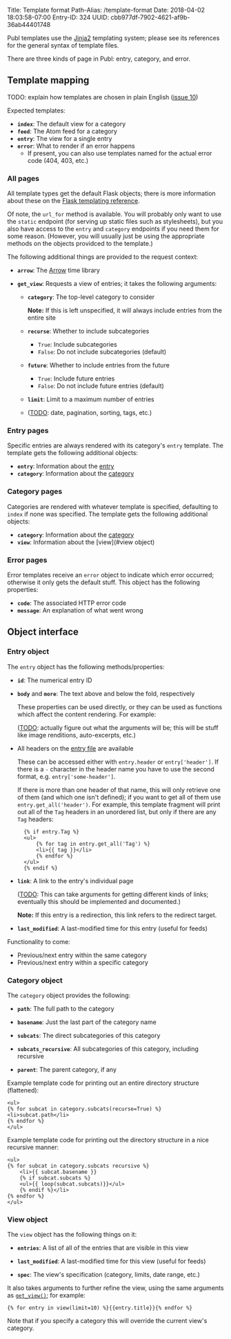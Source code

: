 Title: Template format
Path-Alias: /template-format
Date: 2018-04-02 18:03:58-07:00
Entry-ID: 324
UUID: cbb977df-7902-4621-af9b-36ab44401748

Publ templates use the [Jinja2](http://jinja.pocoo.org) templating system; please
see its references for the general syntax of template files.

There are three kinds of page in Publ: entry, category, and error.

## Template mapping

TODO: explain how templates are chosen in plain English ([issue 10](https://github.com/fluffy-critter/Publ/issues/10))

Expected templates:

* **`index`**: The default view for a category
* **`feed`**: The Atom feed for a category
* **`entry`**: The view for a single entry
* **`error`**: What to render if an error happens
    * If present, you can also use templates named for the actual error code (404, 403, etc.)

### All pages

All template types get the default Flask objects; there is more information about
these on the [Flask templating reference](http://flask.pocoo.org/docs/0.12/templating/).

Of note, the `url_for` method is available. You will probably only want to use
the `static` endpoint (for serving up static files such as stylesheets), but
you also have access to the `entry` and `category` endpoints if you need them for
some reason. (However, you will usually just be using the appropriate methods
on the objects providced to the template.)

The following additional things are provided to the request context:

* **`arrow`**: The [Arrow](https://arrow.readthedocs.io/en/latest/) time library

* <a name="fn-get-view"></a>**`get_view`**: Requests a view of entries; it takes the following arguments:

    * **`category`**: The top-level category to consider

        **Note:** If this is left unspecified, it will always include entries from the entire site

    * **`recurse`**: Whether to include subcategories

        * `True`: Include subcategories
        * `False`: Do not include subcategories (default)

    * **`future`**: Whether to include entries from the future

        * `True`: Include future entries
        * `False`: Do not include future entries (default)

    * **`limit`**: Limit to a maximum number of entries

    * ([TODO](https://github.com/fluffy-critter/Publ/issues/13): date, pagination, sorting, tags, etc.)



### Entry pages

Specific entries are always rendered with its category's `entry` template.
The template gets the following additional objects:

* **`entry`**: Information about the [entry](#entry-object)
* **`category`**: Information about the [category](#category-object)

### Category pages

Categories are rendered with whatever template is specified, defaulting to `index`
if none was specified. The template gets the following additional objects:

* **`category`**: Information about the [category](#category-object)
* **`view`**: Information about the [view](#view object)

### Error pages

Error templates receive an `error` object to indicate which error occurred;
otherwise it only gets the default stuff. This object has the following
properties:

* **`code`**: The associated HTTP error code
* **`message`**: An explanation of what went wrong

## Object interface

### <a name="entry-object"></a>Entry object

The `entry` object has the following methods/properties:

* **`id`**: The numerical entry ID
* **`body`** and **`more`**: The text above and below the fold, respectively

    These properties can be used directly, or they can be used as functions
    which affect the content rendering. For example:

    ([TODO](https://github.com/fluffy-critter/Publ/issues/9): actually figure out what the arguments will be; this will be stuff
    like image renditions, auto-excerpts, etc.)

* All headers on the [entry file](/entry-format) are available

    These can be accessed either with `entry.header` or `entry['header']`. If
    there is a `-` character in the header name you have to use the second
    format, e.g. `entry['some-header']`.

    If there is more than one header of that name, this will only retrieve
    one of them (and which one isn't defined); if you want to get all of them
    use `entry.get_all('header')`. For example, this template fragment
    will print out all of the `Tag` headers in an unordered list, but only
    if there are any `Tag` headers:

        {% if entry.Tag %}
        <ul>
            {% for tag in entry.get_all('Tag') %}
            <li>{{ tag }}</li>
            {% endfor %}
        </ul>
        {% endif %}

* **`link`**: A link to the entry's individual page

    ([TODO](https://github.com/fluffy-critter/Publ/issues/15): This can take arguments for getting different kinds of links; eventually
    this should be implemented and documented.)

    **Note:** If this entry is a redirection, this link refers to the redirect
    target.

* **`last_modified`**: A last-modified time for this entry (useful for feeds)

Functionality to come:

* Previous/next entry within the same category
* Previous/next entry within a specific category

### <a name="category-object"></a>Category object

The `category` object provides the following:

* **`path`**: The full path to the category

* **`basename`**: Just the last part of the category name

* **`subcats`**: The direct subcategories of this category

* **`subcats_recursive`**: All subcategories of this category, including recursive

* **`parent`**: The parent category, if any

Example template code for printing out an entire directory structure (flattened):

    <ul>
    {% for subcat in category.subcats(recurse=True) %}
    <li>subcat.path</li>
    {% endfor %}
    </ul>

Example template code for printing out the directory structure in a nice recursive manner:

    <ul>
    {% for subcat in category.subcats recursive %}
        <li>{{ subcat.basename }}
        {% if subcat.subcats %}
        <ul>{{ loop(subcat.subcats)}}</ul>
        {% endif %}</li>
    {% endfor %}
    </ul>


### <a name="view-object"></a>View object

The `view` object has the following things on it:

* **`entries`**: A list of all of the entries that are visible in this view

* **`last_modified`**: A last-modified time for this view (useful for feeds)

* **`spec`**: The view's specification (category, limits, date range, etc.)

It also takes arguments to further refine the view, using the same arguments
as [`get_view()`](#fn-get-view); for example:

    {% for entry in view(limit=10) %}{{entry.title}}{% endfor %}

Note that if you specify a category this will override the current view's category.

